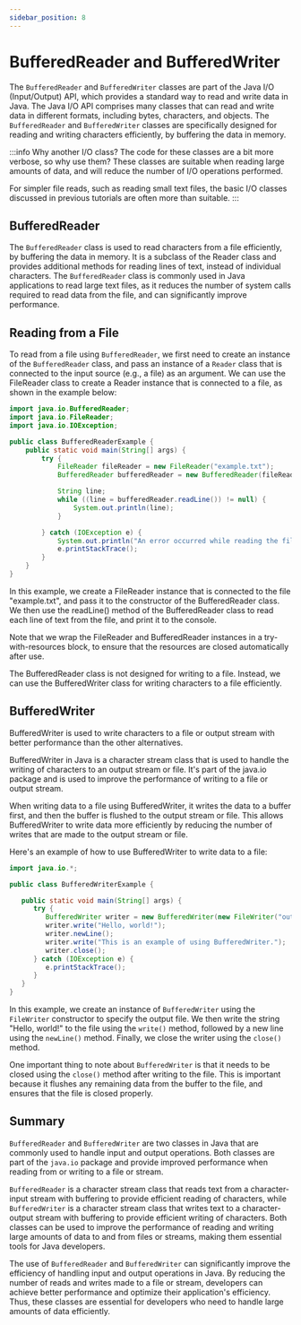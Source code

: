 ```yaml
---
sidebar_position: 8
---
```


# BufferedReader and BufferedWriter

The `BufferedReader` and `BufferedWriter` classes are part of the Java I/O (Input/Output) API, which provides a standard way to read and write data in Java. The Java I/O API comprises many classes that can read and write data in different formats, including bytes, characters, and objects. The `BufferedReader` and `BufferedWriter` classes are specifically designed for reading and writing characters efficiently, by buffering the data in memory.

:::info Why another I/O class?
The code for these classes are a bit more verbose, so why use them? These classes are suitable when reading large amounts of data, and will reduce the number of I/O operations performed.

For simpler file reads, such as reading small text files, the basic I/O classes discussed in previous tutorials are often more than suitable.
:::

## BufferedReader

The `BufferedReader` class is used to read characters from a file efficiently, by buffering the data in memory. It is a subclass of the Reader class and provides additional methods for reading lines of text, instead of individual characters. The `BufferedReader` class is commonly used in Java applications to read large text files, as it reduces the number of system calls required to read data from the file, and can significantly improve performance.

## Reading from a File

To read from a file using `BufferedReader`, we first need to create an instance of the `BufferedReader` class, and pass an instance of a `Reader` class that is connected to the input source (e.g., a file) as an argument. We can use the FileReader class to create a Reader instance that is connected to a file, as shown in the example below:

```java
import java.io.BufferedReader;
import java.io.FileReader;
import java.io.IOException;

public class BufferedReaderExample {
    public static void main(String[] args) {
        try {
            FileReader fileReader = new FileReader("example.txt");
            BufferedReader bufferedReader = new BufferedReader(fileReader)

            String line;
            while ((line = bufferedReader.readLine()) != null) {
                System.out.println(line);
            }

        } catch (IOException e) {
            System.out.println("An error occurred while reading the file.");
            e.printStackTrace();
        }
    }
}
```

In this example, we create a FileReader instance that is connected to the file "example.txt", and pass it to the constructor of the BufferedReader class. We then use the readLine() method of the BufferedReader class to read each line of text from the file, and print it to the console.

Note that we wrap the FileReader and BufferedReader instances in a try-with-resources block, to ensure that the resources are closed automatically after use.

The BufferedReader class is not designed for writing to a file. Instead, we can use the BufferedWriter class for writing characters to a file efficiently.

## BufferedWriter

BufferedWriter is used to write characters to a file or output stream with better performance than the other alternatives.

BufferedWriter in Java is a character stream class that is used to handle the writing of characters to an output stream or file. It's part of the java.io package and is used to improve the performance of writing to a file or output stream.

When writing data to a file using BufferedWriter, it writes the data to a buffer first, and then the buffer is flushed to the output stream or file. This allows BufferedWriter to write data more efficiently by reducing the number of writes that are made to the output stream or file.

Here's an example of how to use BufferedWriter to write data to a file:

```java
import java.io.*;

public class BufferedWriterExample {

   public static void main(String[] args) {
      try {
         BufferedWriter writer = new BufferedWriter(new FileWriter("output.txt"));
         writer.write("Hello, world!");
         writer.newLine();
         writer.write("This is an example of using BufferedWriter.");
         writer.close();
      } catch (IOException e) {
         e.printStackTrace();
      }
   }
}
```

In this example, we create an instance of `BufferedWriter` using the `FileWriter` constructor to specify the output file. We then write the string "Hello, world!" to the file using the `write()` method, followed by a new line using the `newLine()` method. Finally, we close the writer using the `close()` method.

One important thing to note about `BufferedWriter` is that it needs to be closed using the `close()` method after writing to the file. This is important because it flushes any remaining data from the buffer to the file, and ensures that the file is closed properly.

## Summary

`BufferedReader` and `BufferedWriter` are two classes in Java that are commonly used to handle input and output operations. Both classes are part of the `java.io` package and provide improved performance when reading from or writing to a file or stream.

`BufferedReader` is a character stream class that reads text from a character-input stream with buffering to provide efficient reading of characters, while `BufferedWriter` is a character stream class that writes text to a character-output stream with buffering to provide efficient writing of characters. Both classes can be used to improve the performance of reading and writing large amounts of data to and from files or streams, making them essential tools for Java developers.

The use of `BufferedReader` and `BufferedWriter` can significantly improve the efficiency of handling input and output operations in Java. By reducing the number of reads and writes made to a file or stream, developers can achieve better performance and optimize their application's efficiency. Thus, these classes are essential for developers who need to handle large amounts of data efficiently.
